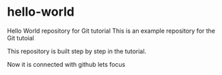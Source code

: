 # hello-world
Hello World repository for Git tutorial
This is an example repository for the Git tutoial

This repository is built step by step in the tutorial.

Now it is connected with github lets focus
